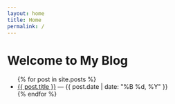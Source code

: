 ```yaml
---
layout: home
title: Home
permalink: /
---
```


<h1>Welcome to My Blog</h1>

<ul>
  {% for post in site.posts %}
    <li>
      <a href="{{ post.url }}">{{ post.title }}</a> — {{ post.date | date: "%B %d, %Y" }}
    </li>
  {% endfor %}
</ul>

